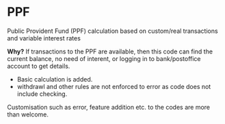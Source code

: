 # PPF
Public Provident Fund (PPF) calculation based on custom/real transactions and variable interest rates

**Why?** If transactions to the PPF are available, then this code can find the current balance, no need of interent, or logging in to bank/postoffice account to get details.

- Basic calculation is added.
- withdrawl and other rules are not enforced to error as code does not include checking.

Customisation such as error, feature addition etc. to the codes are more than welcome.
